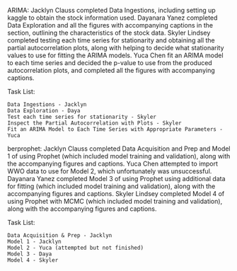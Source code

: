 ARIMA:
Jacklyn Clauss completed Data Ingestions, including setting up kaggle to obtain the stock information used. Dayanara Yanez completed Data Exploration and all the figures with accompanying captions in the section, outlining the characteristics of the stock data. Skyler Lindsey completed testing each time series for stationarity and obtaining all the partial autocorrelation plots, along with helping to decide what stationarity values to use for fitting the ARIMA models. Yuca Chen fit an ARIMA model to each time series and decided the p-value to use from the produced autocorrelation plots, and completed all the figures with accompanying captions.

Task List:

    Data Ingestions - Jacklyn
    Data Exploration - Daya
    Test each time series for stationarity - Skyler
    Inspect the Partial Autocorrelation with Plots - Skyler
    Fit an ARIMA Model to Each Time Series with Appropriate Parameters - Yuca


berprophet:
Jacklyn Clauss completed Data Acquisition and Prep and Model 1 of using Prophet (which included model training and validation), along with the accompanying figures and captions. Yuca Chen attempted to import WWO data to use for Model 2, which unfortunately was unsuccessful. Dayanara Yanez completed Model 3 of using Prophet using additional data for fitting (which included model training and validation), along with the accompanying figures and captions. Skyler Lindsey completed Model 4 of using Prophet with MCMC (which included model training and validation), along with the accompanying figures and captions.

Task List:

    Data Acquisition & Prep - Jacklyn
    Model 1 - Jacklyn
    Model 2 - Yuca (attempted but not finished)
    Model 3 - Daya
    Model 4 - Skyler
